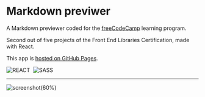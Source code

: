 # Markdown previwer

A Markdown previewer coded for the [freeCodeCamp](https://www.freecodecamp.org) learning program.

Second out of five projects of the Front End Libraries Certification, made with React.

This app is [hosted on GitHub Pages](https://marcocosta1618.github.io/markdown-previewer/).

![REACT](https://img.shields.io/badge/REACT-grey.svg?&logo=react&logoColor=blue)&nbsp;
![SASS](https://img.shields.io/badge/SASS-cc6699.svg?&logo=sass&logoColor=white)&nbsp;

---

![screenshot(60%)](https://user-images.githubusercontent.com/78434326/120354444-b7723c00-c302-11eb-9323-f0b9bb3ce428.jpg)
